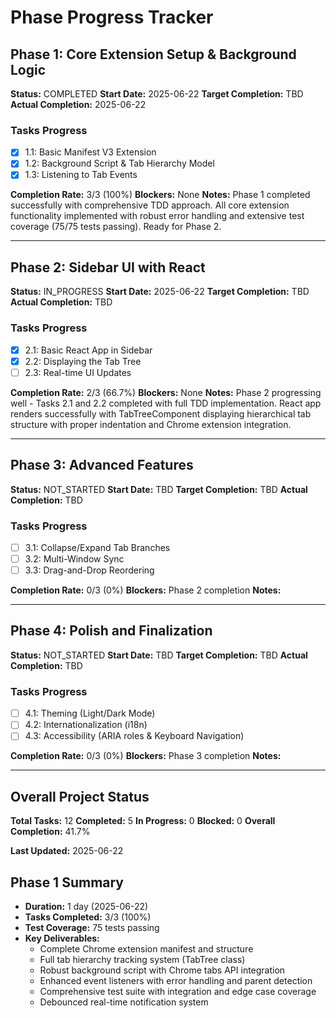 # Phase Progress Tracker

## Phase 1: Core Extension Setup & Background Logic
**Status:** COMPLETED
**Start Date:** 2025-06-22
**Target Completion:** TBD
**Actual Completion:** 2025-06-22

### Tasks Progress
- [x] 1.1: Basic Manifest V3 Extension
- [x] 1.2: Background Script & Tab Hierarchy Model  
- [x] 1.3: Listening to Tab Events

**Completion Rate:** 3/3 (100%)
**Blockers:** None
**Notes:** Phase 1 completed successfully with comprehensive TDD approach. All core extension functionality implemented with robust error handling and extensive test coverage (75/75 tests passing). Ready for Phase 2. 

---

## Phase 2: Sidebar UI with React
**Status:** IN_PROGRESS
**Start Date:** 2025-06-22
**Target Completion:** TBD
**Actual Completion:** TBD

### Tasks Progress
- [x] 2.1: Basic React App in Sidebar
- [x] 2.2: Displaying the Tab Tree
- [ ] 2.3: Real-time UI Updates

**Completion Rate:** 2/3 (66.7%)
**Blockers:** None
**Notes:** Phase 2 progressing well - Tasks 2.1 and 2.2 completed with full TDD implementation. React app renders successfully with TabTreeComponent displaying hierarchical tab structure with proper indentation and Chrome extension integration.

---

## Phase 3: Advanced Features
**Status:** NOT_STARTED
**Start Date:** TBD
**Target Completion:** TBD
**Actual Completion:** TBD

### Tasks Progress
- [ ] 3.1: Collapse/Expand Tab Branches
- [ ] 3.2: Multi-Window Sync
- [ ] 3.3: Drag-and-Drop Reordering

**Completion Rate:** 0/3 (0%)
**Blockers:** Phase 2 completion
**Notes:**

---

## Phase 4: Polish and Finalization
**Status:** NOT_STARTED
**Start Date:** TBD
**Target Completion:** TBD
**Actual Completion:** TBD

### Tasks Progress
- [ ] 4.1: Theming (Light/Dark Mode)
- [ ] 4.2: Internationalization (i18n)
- [ ] 4.3: Accessibility (ARIA roles & Keyboard Navigation)

**Completion Rate:** 0/3 (0%)
**Blockers:** Phase 3 completion
**Notes:**

---

## Overall Project Status
**Total Tasks:** 12
**Completed:** 5
**In Progress:** 0
**Blocked:** 0
**Overall Completion:** 41.7%

**Last Updated:** 2025-06-22

## Phase 1 Summary
- **Duration:** 1 day (2025-06-22)
- **Tasks Completed:** 3/3 (100%)
- **Test Coverage:** 75 tests passing
- **Key Deliverables:**
  - Complete Chrome extension manifest and structure
  - Full tab hierarchy tracking system (TabTree class)
  - Robust background script with Chrome tabs API integration
  - Enhanced event listeners with error handling and parent detection
  - Comprehensive test suite with integration and edge case coverage
  - Debounced real-time notification system
